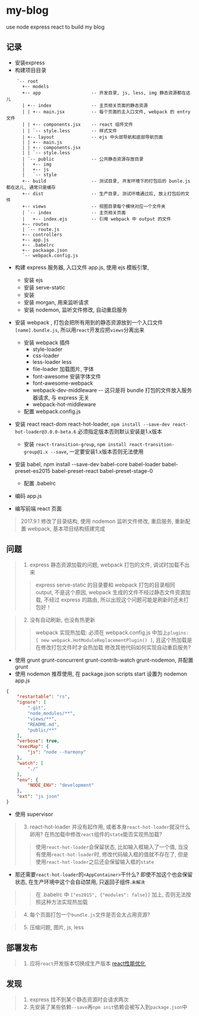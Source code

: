 # my-blog
use node express react to build my blog

## 记录
- 安装express
- 构建项目目录
```
	`-- root
	  +-- models
	  +-- app 					-- 开发目录, js, less, img 静态资源都在这儿
	  | +-- index 				-- 主页相关页面的静态资源
	  | | +-- main.jsx 			-- 每个页面的主入口文件, webpack 的 entry 文件
	  | | +-- components.jsx 	-- react 组件文件
	  | | `-- style.less 		-- 样式文件
	  | +-- layout				-- ejs 中头部导航和底部导航页面
	  | | +-- main.js 			
	  | | +-- components.jsx    
	  | | `-- style.less
	  | `-- public	 			-- 公共静态资源存放目录
	  |   +-- img
	  |   +-- js
	  |   `-- style
	  +-- build 				-- 测试目录, 开发环境下的打包后的 bunle.js 都在这儿, 通常只是缓存
	  +-- dist 					-- 生产目录, 测试环境通过后, 放上打包后的文件
	  +-- views					-- 视图目录每个模块对应一个文件夹
	  | `-- index 				-- 主页相关页面
	  |   +-- index.ejs 		-- 引用 webpack 中 output 的文件
	  +-- routes
	  | `-- route.js
	  +-- controllers
	  +-- app.js 	
	  +-- .babelrc
	  +-- packaage.json
	  `-- webpack.config.js
```
- 构建 express 服务器, 入口文件 app.js, 使用 ejs 模板引擎, 
	- 安装 ejs
	- 安装 serve-static
	- 安装 
	- 安装 morgan, 用来监听请求
	- 安装 nodemon, 监听文件修改, 自动重启服务
- 安装 webpack , 打包会把所有用到的静态资源放到一个入口文件`[name].bundle.js`, 所以用`react`开发应把`views`分离出来
	- 安装 webpack 插件
		- style-loader 
		- css-loader 
		- less-loader less
		- file-loader      加载图片, 字体
		- font-awesome 		安装字体文件
		- font-awesome-webpack 
		- webpack-dev-middleware   			-- 这只是将 bundle 打包的文件放入服务器请求, 与 express 无关
		- webpack-hot-middleware
	- 配置 webpack.config.js
- 安装 react react-dom react-hot-loader, `npm install --save-dev react-hot-loader@3.0.0-beta.6` 必须指定版本否则默认安装是1.x版本
	- 安装 `react-transition-group`, `npm install react-transition-group@1.x --save`, 一定要安装1.x版本否则无法使用
- 安装 babel, npm install --save-dev babel-core babel-loader babel-preset-es2015 babel-preset-react babel-preset-stage-0
	- 配置 .babelrc 

- 编码 app.js
- 编写前端 react 页面

> 2017.9.1 修改了目录结构, 使用 nodemon 监听文件修改, 重启服务, 重新配置 webpack, 基本项目结构搭建完成


## 问题

> 1. express 静态资源加载的问题, webpack 打包的文件, 调试时加载不出来
>> express serve-static 的目录要和 webpack 打包的目录相同 output, 不是这个原因, webpack 生成的文件不经过静态文件资源加载, 不经过 express 的路由, 所以出现这个问题可能是刷新时还未打包好！

> 2. 没有自动刷新, 也没有热更新
>> webpack 实现热加载: 必须在 webpack.config.js 中加上`plugins: [ new webpack.HotModuleReplacementPlugin() ]`, 且这个热加载是在修改打包文件时才会热加载
>> 修改其他代码如何实现自动重启服务?
- 使用 grunt grunt-concurrent grunt-contrib-watch grunt-nodemon, 并配置 grunt
- 使用 nodemon 	推荐使用, 在 package.json scripts start 设置为 nodemon app.js
```nodemon.json
{
	"restartable": "rs",
	"ignore": [
		".git",
		"node_modules/**",
		"views/**",
		"README.md",
		"public/**"
	],
	"verbose": true,
	"execMap": {
		"js": "node --harmony"
	},
	"watch": [
		"./"
	],
	"env": {
		"NODE_ENV": "development"
	},
	"ext": "js json"
}
```
- 使用 supervisor

> 3. react-hot-loader 并没有起作用, 或者本身`react-hot-loader`就没什么卵用? 在热加载中修改`react`组件的`state`能否实现热加载?
>> 使用`react-hot-loader`会保留状态, 比如输入框输入了一个值, 当没有使用`react-hot-loader`时, 修改代码输入框的值就不存在了, 但是使用`react-hot-loader`之后还会保留输入框的`state`
- 那还需要`react-hot-loader`的`<AppContainer>`干什么? 即使不加这个也会保留状态, 在生产环境中这个会自动禁用, 只返回子组件.`未解决`
>> 在 .babelrc 中 `["es2015", {"modules": false}]` 加上, 否则无法按照这种方法实现热加载 
	
> 4. 每个页面打包一个`bundle.js`文件是否会太占用资源?

> 5. 压缩问题, 图片, js, less


## 部署发布
> 1. 应将`react`开发版本切换成生产版本 [react性能优化](https://discountry.github.io/react/docs/optimizing-performance.html#webpack)

## 发现
> 1. express 找不到某个静态资源时会请求两次
> 2. 先安装了某些依赖`--save`再`npm init`依赖会被写入到`package.json`中



